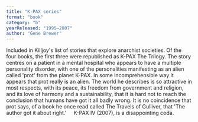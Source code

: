 ```yaml
---
title: "K-PAX series"
format: "book"
category: "b"
yearReleased: "1995–2007"
author: "Gene Brewer"
---
```

Included in  Killjoy's  list of stories that explore  anarchist societies. Of the four books, the first three were republished  as K-PAX The Trilogy. The story centres on a patient in a mental hospital  who appears to have a multiple personality disorder, with one of the  personalities manifesting as an alien called 'prot' from the planet K-PAX. In  some incomprehensible way it appears that prot really is an alien. The world he describes is so attractive in most respects, with its peace, its  freedom from government and religion, and its love of harmony and a  sustainability, that it is hard not to reach the conclusion that humans have got  it all badly wrong. It is no coincidence that prot says, of a book he once read  called The Travels of Gulliver, that 'The author got it about right.'
    K-PAX IV (2007), is a  disappointing coda.
 